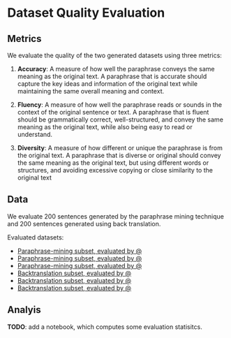 # Dataset Quality Evaluation

## Metrics

We evaluate the quality of the two generated datasets using three metrics:

1. **Accuracy**: A measure of how well the paraphrase conveys the same meaning as the original text. A paraphrase that is accurate should capture the key ideas and information of the original text while maintaining the same overall meaning and context.

2. **Fluency**: A measure of how well the paraphrase reads or sounds in the context of the original sentence or text. A paraphrase that is fluent should be grammatically correct, well-structured, and convey the same meaning as the original text, while also being easy to read or understand.

3. **Diversity**: A measure of how different or unique the paraphrase is from the original text. A paraphrase that is diverse or original should convey the same meaning as the original text, but using different words or structures, and avoiding excessive copying or close similarity to the original text


## Data

We evaluate 200 sentences generated by the paraphrase mining technique and 200 sentences generated using back translation.

Evaluated datasets:
+ [Paraphrase-mining subset, evaluated by @](./data_subsets/paraphrase_mining_subset0.csv)
+ [Paraphrase-mining subset, evaluated by @](./data_subsets/paraphrase_mining_subset1.csv)
+ [Paraphrase-mining subset, evaluated by @](./data_subsets/paraphrase_mining_subset2.csv)
+ [Backtranslation subset, evaluated by @](./data_subsets/backtranslation_subset0.csv)
+ [Backtranslation subset, evaluated by @](./data_subsets/backtranslation_subset1.csv)
+ [Backtranslation subset, evaluated by @](./data_subsets/backtranslation_subset2.csv)


## Analyis

**TODO**: add a notebook, which computes some evaluation statisitcs.